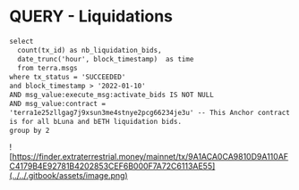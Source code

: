 # QUERY - Liquidations

```
select 
  count(tx_id) as nb_liquidation_bids,
  date_trunc('hour', block_timestamp)  as time
  from terra.msgs
where tx_status = 'SUCCEEDED'
and block_timestamp > '2022-01-10'
AND msg_value:execute_msg:activate_bids IS NOT NULL
AND msg_value:contract = 'terra1e25zllgag7j9xsun3me4stnye2pcg66234je3u' -- This Anchor contract is for all bLuna and bETH liquidation bids. 
group by 2
```

![https://finder.extraterrestrial.money/mainnet/tx/9A1ACA0CA9810D9A110AFC4179B4E92781B4202853CEF6B000F7A72C6113AE55](../../.gitbook/assets/image.png)

